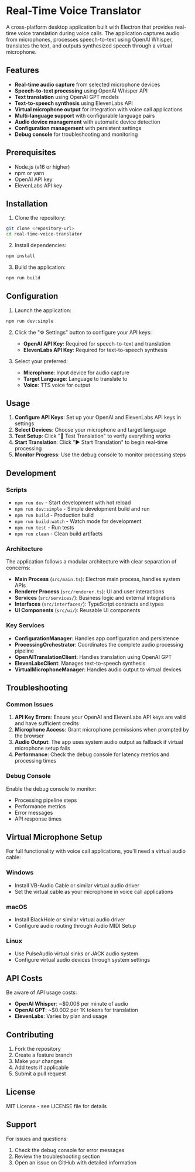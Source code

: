 # Real-Time Voice Translator

A cross-platform desktop application built with Electron that provides real-time voice translation during voice calls. The application captures audio from microphones, processes speech-to-text using OpenAI Whisper, translates the text, and outputs synthesized speech through a virtual microphone.

## Features

- **Real-time audio capture** from selected microphone devices
- **Speech-to-text processing** using OpenAI Whisper API
- **Text translation** using OpenAI GPT models
- **Text-to-speech synthesis** using ElevenLabs API
- **Virtual microphone output** for integration with voice call applications
- **Multi-language support** with configurable language pairs
- **Audio device management** with automatic device detection
- **Configuration management** with persistent settings
- **Debug console** for troubleshooting and monitoring

## Prerequisites

- Node.js (v16 or higher)
- npm or yarn
- OpenAI API key
- ElevenLabs API key

## Installation

1. Clone the repository:
```bash
git clone <repository-url>
cd real-time-voice-translator
```

2. Install dependencies:
```bash
npm install
```

3. Build the application:
```bash
npm run build
```

## Configuration

1. Launch the application:
```bash
npm run dev:simple
```

2. Click the "⚙️ Settings" button to configure your API keys:
   - **OpenAI API Key**: Required for speech-to-text and translation
   - **ElevenLabs API Key**: Required for text-to-speech synthesis

3. Select your preferred:
   - **Microphone**: Input device for audio capture
   - **Target Language**: Language to translate to
   - **Voice**: TTS voice for output

## Usage

1. **Configure API Keys**: Set up your OpenAI and ElevenLabs API keys in settings
2. **Select Devices**: Choose your microphone and target language
3. **Test Setup**: Click "🧪 Test Translation" to verify everything works
4. **Start Translation**: Click "▶️ Start Translation" to begin real-time processing
5. **Monitor Progress**: Use the debug console to monitor processing steps

## Development

### Scripts

- `npm run dev` - Start development with hot reload
- `npm run dev:simple` - Simple development build and run
- `npm run build` - Production build
- `npm run build:watch` - Watch mode for development
- `npm run test` - Run tests
- `npm run clean` - Clean build artifacts

### Architecture

The application follows a modular architecture with clear separation of concerns:

- **Main Process** (`src/main.ts`): Electron main process, handles system APIs
- **Renderer Process** (`src/renderer.ts`): UI and user interactions
- **Services** (`src/services/`): Business logic and external integrations
- **Interfaces** (`src/interfaces/`): TypeScript contracts and types
- **UI Components** (`src/ui/`): Reusable UI components

### Key Services

- **ConfigurationManager**: Handles app configuration and persistence
- **ProcessingOrchestrator**: Coordinates the complete audio processing pipeline
- **OpenAITranslationClient**: Handles translation using OpenAI GPT
- **ElevenLabsClient**: Manages text-to-speech synthesis
- **VirtualMicrophoneManager**: Handles audio output to virtual devices

## Troubleshooting

### Common Issues

1. **API Key Errors**: Ensure your OpenAI and ElevenLabs API keys are valid and have sufficient credits
2. **Microphone Access**: Grant microphone permissions when prompted by the browser
3. **Audio Output**: The app uses system audio output as fallback if virtual microphone setup fails
4. **Performance**: Check the debug console for latency metrics and processing times

### Debug Console

Enable the debug console to monitor:
- Processing pipeline steps
- Performance metrics
- Error messages
- API response times

## Virtual Microphone Setup

For full functionality with voice call applications, you'll need a virtual audio cable:

### Windows
- Install VB-Audio Cable or similar virtual audio driver
- Set the virtual cable as your microphone in voice call applications

### macOS
- Install BlackHole or similar virtual audio driver
- Configure audio routing through Audio MIDI Setup

### Linux
- Use PulseAudio virtual sinks or JACK audio system
- Configure virtual audio devices through system settings

## API Costs

Be aware of API usage costs:
- **OpenAI Whisper**: ~$0.006 per minute of audio
- **OpenAI GPT**: ~$0.002 per 1K tokens for translation
- **ElevenLabs**: Varies by plan and usage

## Contributing

1. Fork the repository
2. Create a feature branch
3. Make your changes
4. Add tests if applicable
5. Submit a pull request

## License

MIT License - see LICENSE file for details

## Support

For issues and questions:
1. Check the debug console for error messages
2. Review the troubleshooting section
3. Open an issue on GitHub with detailed information